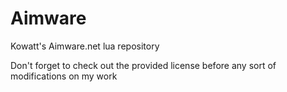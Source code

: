# Aimware

Kowatt's Aimware.net lua repository

Don't forget to check out the provided license before any sort of modifications on my work
